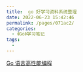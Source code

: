 ```yaml
---
title:  go 好学习资料系统整理
date: 2022-06-23 15:42:46
permalink: /pages/071ac2/
categories:
  - 《Go》学习笔记
tags:
  - 
---
```

[Go 语言高性能编程](https://geektutu.com/post/hpg-benchmark.html)
[](https://www.topgoer.com/)